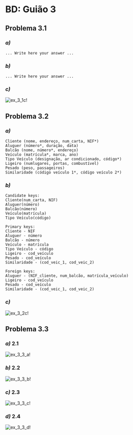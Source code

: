 # BD: Guião 3


## ​Problema 3.1
 
### *a)*

```
... Write here your answer ...
```


### *b)* 

```
... Write here your answer ...
```


### *c)* 

![ex_3_1c!](ex_3_1c.jpg "AnImage")


## ​Problema 3.2

### *a)*

```
Cliente (nome, endereço, num_carta, NIF*)
Aluguer (número*, duração, data)
Balcão (nome, número*, endereço)
Veículo (matrícula*, marca, ano)
Tipo Veículo (designação, ar condicionado, código*)
Ligeiro (numlugares, portas, combustível)
Pesado (peso, passageiros)
Similaridade (código veículo 1*, código veículo 2*)
```


### *b)* 

```
Candidate keys:
Cliente(num_carta, NIF)
Aluguer(número)
Balcão(número)
Veículo(matrícula)
Tipo Veículo(código)

Primary keys:
Cliente - NIF
Aluguer - número
Balcão - número
Veículo - matrícula
Tipo Veículo - código
Ligeiro - cod_veículo
Pesado - cod_veículo
Similaridade - (cod_veic_1, cod_veic_2)

Foreign keys:
Aluguer - (NIF_cliente, num_balcão, matrícula_veículo)
Ligeiro - cod_veículo
Pesado - cod_veículo
Similaridade - (cod_veic_1, cod_veic_2)
```


### *c)* 

![ex_3_2c!](ex_3_2c.jpg "AnImage")


## ​Problema 3.3


### *a)* 2.1

![ex_3_3_a!](ex_3_3a.jpg "AnImage")

### *b)* 2.2

![ex_3_3_b!](ex_3_3b.jpg "AnImage")

### *c)* 2.3

![ex_3_3_c!](ex_3_3c.jpg "AnImage")

### *d)* 2.4

![ex_3_3_d!](ex_3_3d.jpg "AnImage")